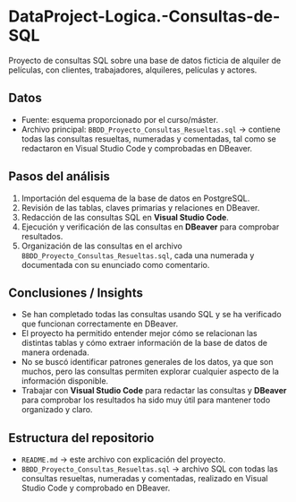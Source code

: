 # DataProject-Logica.-Consultas-de-SQL
Proyecto de consultas SQL sobre una base de datos ficticia de alquiler de películas, con clientes, trabajadores, alquileres, películas y actores.  

## Datos
- Fuente: esquema proporcionado por el curso/máster.  
- Archivo principal: `BBDD_Proyecto_Consultas_Resueltas.sql` → contiene todas las consultas resueltas, numeradas y comentadas, tal como se redactaron en Visual Studio Code y comprobadas en DBeaver.  

## Pasos del análisis
1. Importación del esquema de la base de datos en PostgreSQL.  
2. Revisión de las tablas, claves primarias y relaciones en DBeaver.  
3. Redacción de las consultas SQL en **Visual Studio Code**.  
4. Ejecución y verificación de las consultas en **DBeaver** para comprobar resultados.  
5. Organización de las consultas en el archivo `BBDD_Proyecto_Consultas_Resueltas.sql`, cada una numerada y documentada con su enunciado como comentario.  

## Conclusiones / Insights
- Se han completado todas las consultas usando SQL y se ha verificado que funcionan correctamente en DBeaver.  
- El proyecto ha permitido entender mejor cómo se relacionan las distintas tablas y cómo extraer información de la base de datos de manera ordenada.  
- No se buscó identificar patrones generales de los datos, ya que son muchos, pero las consultas permiten explorar cualquier aspecto de la información disponible.  
- Trabajar con **Visual Studio Code** para redactar las consultas y **DBeaver** para comprobar los resultados ha sido muy útil para mantener todo organizado y claro.

## Estructura del repositorio
- `README.md` → este archivo con explicación del proyecto.  
- `BBDD_Proyecto_Consultas_Resueltas.sql` → archivo SQL con todas las consultas resueltas, numeradas y comentadas, realizado en Visual Studio Code y comprobado en DBeaver.
